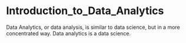 # Introduction_to_Data_Analytics
Data Analytics, or data analysis, is similar to data science, but in a more concentrated way. Data 
analytics is a data science. 
# 
